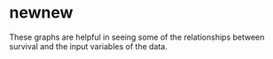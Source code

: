 # newnew

These graphs are helpful in seeing some of the relationships between survival and the input variables of the data.
